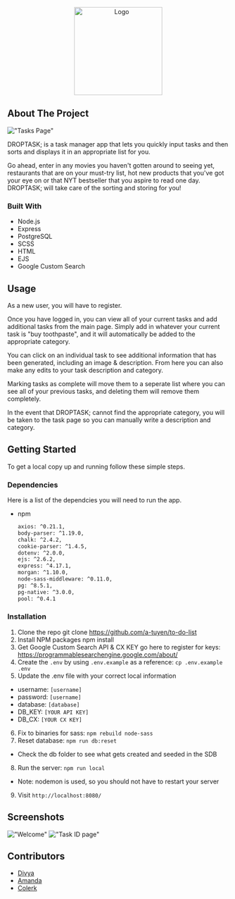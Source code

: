<!-- PROJECT LOGO -->
<p align=center>
    <img src=https://raw.githubusercontent.com/a-tuyen/to-do-list/master/documents/DROPTASK%3B.png alt=Logo width=200>



<!-- ABOUT THE PROJECT -->
## About The Project

!["Tasks Page"](https://raw.githubusercontent.com/a-tuyen/to-do-list/master/documents/mainpage.png)

DROPTASK; is a task manager app that lets you quickly input tasks and then sorts and displays it in an appropriate list for you.

Go ahead, enter in any movies you haven't gotten around to seeing yet, restaurants that are on your must-try list, hot new products that you've got your eye on or that NYT bestseller that you aspire to read one day. DROPTASK; will take care of the sorting and storing for you! 


### Built With

* Node.js
* Express
* PostgreSQL
* SCSS
* HTML
* EJS
* Google Custom Search


<!-- USAGE EXAMPLES -->
## Usage

As a new user, you will have to register.

Once you have logged in, you can view all of your current tasks and add additional tasks from the main page. Simply add in whatever your current task is "buy toothpaste", and it will automatically be added to the appropriate category.

You can click on an individual task to see additional information that has been generated, including an image & description. From here you can also make any edits to your task description and category.

Marking tasks as complete will move them to a seperate list where you can see all of your previous tasks, and deleting them will remove them completely.

In the event that DROPTASK; cannot find the appropriate category, you will be taken to the task page so you can manually write a description and category.



<!-- GETTING STARTED -->
## Getting Started

To get a local copy up and running follow these simple steps.

### Dependencies

Here is a list of the dependcies you will need to run the app.

* npm
  ```sh
  axios: ^0.21.1,
  body-parser: ^1.19.0,
  chalk: ^2.4.2,
  cookie-parser: ^1.4.5,
  dotenv: ^2.0.0,
  ejs: ^2.6.2,
  express: ^4.17.1,
  morgan: ^1.10.0,
  node-sass-middleware: ^0.11.0,
  pg: ^8.5.1,
  pg-native: ^3.0.0,
  pool: ^0.4.1
  ```

### Installation

1. Clone the repo
  git clone https://github.com/a-tuyen/to-do-list
2. Install NPM packages
  npm install
3. Get Google Custom Search API & CX KEY
  go here to register for keys: https://programmablesearchengine.google.com/about/
4. Create the `.env` by using `.env.example` as a reference: `cp .env.example .env`
5. Update the .env file with your correct local information 
  - username: `[username]` 
  - password: `[username]` 
  - database: `[database]`
  - DB_KEY: `[YOUR API KEY]`
  - DB_CX: `[YOUR CX KEY]`
6. Fix to binaries for sass: `npm rebuild node-sass`
7. Reset database: `npm run db:reset`
  - Check the db folder to see what gets created and seeded in the SDB
8. Run the server: `npm run local`
  - Note: nodemon is used, so you should not have to restart your server
9. Visit `http://localhost:8080/`



## Screenshots

!["Welcome"](https://raw.githubusercontent.com/a-tuyen/to-do-list/master/documents/welcome.png)
!["Task ID page"](https://raw.githubusercontent.com/a-tuyen/to-do-list/master/documents/idpage.png)


<!-- CONTRIBUTING -->
## Contributors
- [Divya](https://github.com/DivyaJagadish)
- [Amanda](https://github.com/a-tuyen)
- [Colerk](https://github.com/Colerk)


